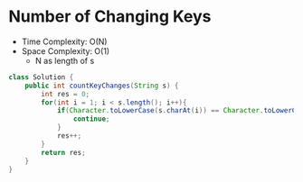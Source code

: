 # Number of Changing Keys

- Time Complexity: O(N)
- Space Complexity: O(1)
  - N as length of s

```java
class Solution {
    public int countKeyChanges(String s) {
        int res = 0;
        for(int i = 1; i < s.length(); i++){
            if(Character.toLowerCase(s.charAt(i)) == Character.toLowerCase(s.charAt(i-1))){
                continue;
            }
            res++;
        }
        return res;
    }
}
```
